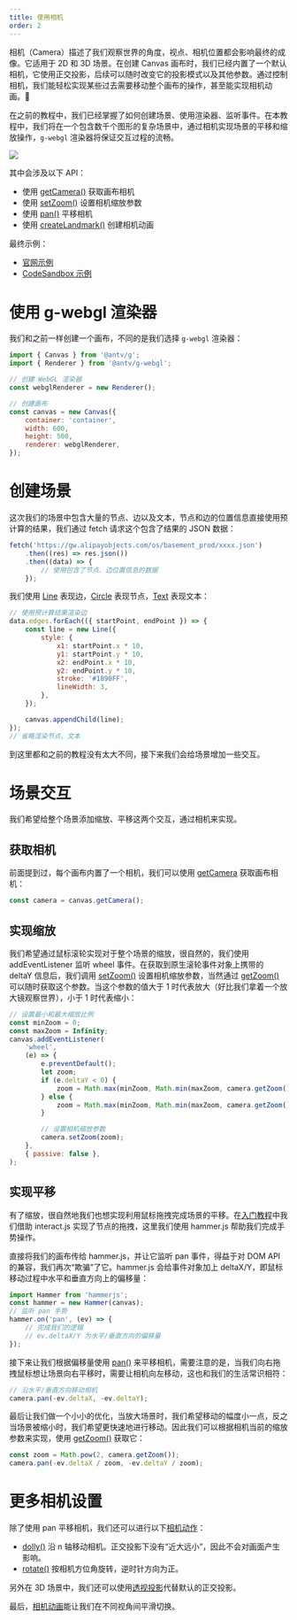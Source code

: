 ```yaml
---
title: 使用相机
order: 2
---
```


相机（Camera）描述了我们观察世界的角度，视点、相机位置都会影响最终的成像。它适用于 2D 和 3D 场景。在创建 Canvas 画布时，我们已经内置了一个默认相机，它使用正交投影，后续可以随时改变它的投影模式以及其他参数。通过控制相机，我们能轻松实现某些过去需要移动整个画布的操作，甚至能实现相机动画。

在之前的教程中，我们已经掌握了如何创建场景、使用渲染器、监听事件。在本教程中，我们将在一个包含数千个图形的复杂场景中，通过相机实现场景的平移和缩放操作，`g-webgl` 渲染器将保证交互过程的流畅。

![](https://intranetproxy.alipay.com/skylark/lark/0/2021/gif/158945/1635332282646-f49c2f45-c40b-4273-ae5e-84c40b5d25d0.gif)

其中会涉及以下 API：

-   使用 [getCamera()](/zh/docs/api/canvas#getcamera-camera) 获取画布相机
-   使用 [setZoom()](/zh/docs/api/camera#setzoomzoom-number) 设置相机缩放参数
-   使用 [pan()](/zh/docs/api/camera#pantx-number-ty-number) 平移相机
-   使用 [createLandmark()](/zh/docs/api/camera#相机动画) 创建相机动画

最终示例：

-   [官网示例](/zh/examples/perf#nodes-8k)
-   [CodeSandbox 示例](https://codesandbox.io/s/jiao-cheng-shi-yong-xiang-ji-041xm?file=/index.js)

# 使用 g-webgl 渲染器

我们和之前一样创建一个画布，不同的是我们选择 `g-webgl` 渲染器：

```js
import { Canvas } from '@antv/g';
import { Renderer } from '@antv/g-webgl';

// 创建 WebGL 渲染器
const webglRenderer = new Renderer();

// 创建画布
const canvas = new Canvas({
    container: 'container',
    width: 600,
    height: 500,
    renderer: webglRenderer,
});
```

# 创建场景

这次我们的场景中包含大量的节点、边以及文本，节点和边的位置信息直接使用预计算的结果，我们通过 fetch 请求这个包含了结果的 JSON 数据：

```js
fetch('https://gw.alipayobjects.com/os/basement_prod/xxxx.json')
    .then((res) => res.json())
    .then((data) => {
        // 使用包含了节点、边位置信息的数据
    });
```

我们使用 [Line](/zh/docs/api/basic/line) 表现边，[Circle](/zh/docs/api/basic/circle) 表现节点，[Text](/zh/docs/api/basic/text) 表现文本：

```js
// 使用预计算结果渲染边
data.edges.forEach(({ startPoint, endPoint }) => {
    const line = new Line({
        style: {
            x1: startPoint.x * 10,
            y1: startPoint.y * 10,
            x2: endPoint.x * 10,
            y2: endPoint.y * 10,
            stroke: '#1890FF',
            lineWidth: 3,
        },
    });

    canvas.appendChild(line);
});
// 省略渲染节点、文本
```

到这里都和之前的教程没有太大不同，接下来我们会给场景增加一些交互。

# 场景交互

我们希望给整个场景添加缩放、平移这两个交互，通过相机来实现。

## 获取相机

前面提到过，每个画布内置了一个相机，我们可以使用 [getCamera](/zh/docs/api/canvas#getcamera-camera) 获取画布相机：

```js
const camera = canvas.getCamera();
```

## 实现缩放

我们希望通过鼠标滚轮实现对于整个场景的缩放，很自然的，我们使用 addEventListener 监听 wheel 事件。在获取到原生滚轮事件对象上携带的 deltaY 信息后，我们调用 [setZoom()](/zh/docs/api/camera#setzoomzoom-number) 设置相机缩放参数，当然通过 [getZoom()](/zh/docs/api/camera#setzoomzoom-number) 可以随时获取这个参数。当这个参数的值大于 1 时代表放大（好比我们拿着一个放大镜观察世界），小于 1 时代表缩小：

```js
// 设置最小和最大缩放比例
const minZoom = 0;
const maxZoom = Infinity;
canvas.addEventListener(
    'wheel',
    (e) => {
        e.preventDefault();
        let zoom;
        if (e.deltaY < 0) {
            zoom = Math.max(minZoom, Math.min(maxZoom, camera.getZoom() / 0.95));
        } else {
            zoom = Math.max(minZoom, Math.min(maxZoom, camera.getZoom() * 0.95));
        }

        // 设置相机缩放参数
        camera.setZoom(zoom);
    },
    { passive: false },
);
```

## 实现平移

有了缩放，很自然地我们也想实现利用鼠标拖拽完成场景的平移。在[入门教程](/zh/docs/guide/chapter3)中我们借助 interact.js 实现了节点的拖拽，这里我们使用 hammer.js 帮助我们完成手势操作。

直接将我们的画布传给 hammer.js，并让它监听 pan 事件，得益于对 DOM API 的兼容，我们再次“欺骗”了它。hammer.js 会给事件对象加上 deltaX/Y，即鼠标移动过程中水平和垂直方向上的偏移量：

```js
import Hammer from 'hammerjs';
const hammer = new Hammer(canvas);
// 监听 pan 手势
hammer.on('pan', (ev) => {
    // 完成我们的逻辑
    // ev.deltaX/Y 为水平/垂直方向的偏移量
});
```

接下来让我们根据偏移量使用 [pan()](/zh/docs/api/camera#pantx-number-ty-number) 来平移相机，需要注意的是，当我们向右拖拽鼠标想让场景向右平移时，需要让相机向左移动，这也和我们的生活常识相符：

```js
// 沿水平/垂直方向移动相机
camera.pan(-ev.deltaX, -ev.deltaY);
```

最后让我们做一个小小的优化，当放大场景时，我们希望移动的幅度小一点，反之当场景被缩小时，我们希望更快速地进行移动。因此我们可以根据相机当前的缩放参数来实现，使用 [getZoom()](/zh/docs/api/camera#setzoomzoom-number) 获取它：

```js
const zoom = Math.pow(2, camera.getZoom());
camera.pan(-ev.deltaX / zoom, -ev.deltaY / zoom);
```

# 更多相机设置

除了使用 pan 平移相机，我们还可以进行以下[相机动作](/zh/docs/api/camera#相机动作)：

-   [dolly()](/zh/docs/api/camera#dollydistance-number) 沿 n 轴移动相机。正交投影下没有“近大远小”，因此不会对画面产生影响。
-   [rotate()](/zh/docs/api/camera#rotateazimuth-number-elevation-number-roll-number) 按相机方位角旋转，逆时针方向为正。

另外在 3D 场景中，我们还可以使用[透视投影](/zh/docs/api/camera#setperspectivenear-number-far-number-fov-number-aspect-number)代替默认的正交投影。

最后，[相机动画](/zh/docs/api/camera#相机动画)能让我们在不同视角间平滑切换。
